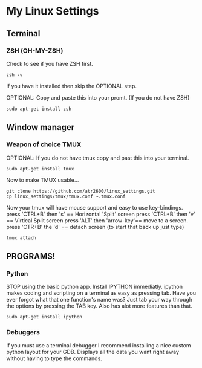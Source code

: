 # My Linux Settings

## Terminal
### ZSH (OH-MY-ZSH)
Check to see if you have ZSH first.
```
zsh -v
```
If you have it installed then skip the OPTIONAL step. 

OPTIONAL: Copy and paste this into your promt. (If you do not have ZSH)
```
sudo apt-get install zsh
```
## Window manager
### Weapon of choice TMUX
OPTIONAL: If you do not have tmux copy and past this into your terminal. 
```
sudo apt-get install tmux
```
Now to make TMUX usable...
```
git clone https://github.com/atr2600/linux_settings.git
cp linux_settings/tmux/tmux.conf ~.tmux.conf
```
Now your tmux will have mouse support and easy to use key-bindings. 
press 'CTRL+B' then 's' == Horizontal 'Split' screen
press 'CTRL+B' then 'v' == Virtical Split screen
press 'ALT' then 'arrow-key'== move to a screen. 
press 'CTR+B' the 'd' == detach screen (to start that back up just type)
```
tmux attach
```

## PROGRAMS!
### Python
STOP using the basic python app. Install IPYTHON immediatly. ipython makes coding and scripting on a terminal as easy as pressing tab. Have you ever forgot what that one function's name was? Just tab your way through the options by pressing the TAB key. Also has alot more features than that.
```
sudo apt-get install ipython
```
### Debuggers
If you must use a terminal debugger I recommend installing a nice custom python layout for your GDB. Displays all the data you want right away without having to type the commands. 
